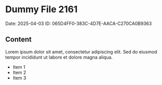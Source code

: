 # Dummy File 2161

Date: 2025-04-03
ID: 065D4FF0-383C-4D7E-AACA-C270CA0B9363

## Content

Lorem ipsum dolor sit amet, consectetur adipiscing elit.
Sed do eiusmod tempor incididunt ut labore et dolore magna aliqua.

* Item 1
* Item 2
* Item 3


